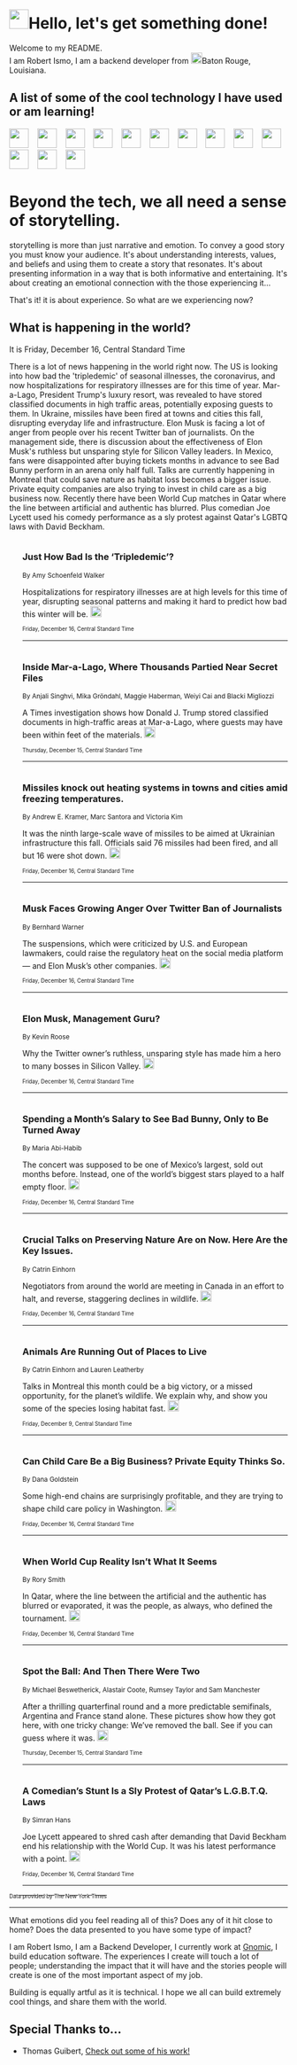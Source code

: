 <h1><img src="https://emojis.slackmojis.com/emojis/images/1643514375/3493/hot-coffee.gif?1643514375" width="35"/>Hello, let's get something done!</h1>

<p>Welcome to my README.<br/>
I am Robert Ismo, I am a backend developer from <img src="https://emojis.slackmojis.com/emojis/images/1638395689/50435/moulin_rouge.png?1638395689" width="20"/>Baton Rouge, Louisiana.</p>
<h2>A list of some of the cool technology I have used or am learning!</h2>
<p>
<img src="https://emojis.slackmojis.com/emojis/images/1643516091/21142/meow_bongotap.gif?1643516091" width="35" alt="">
<img src="https://img.shields.io/badge/Favorite%20Frontend%20Framework-SvelteKit-f83903" alt="">
<img src="https://img.shields.io/badge/Second%20Favorite-Vue-40b581" alt="">
<img src="https://img.shields.io/badge/Most%20Used%20Runtime-Nodejs-78b061" alt="">
<img src="https://emojis.slackmojis.com/emojis/images/1643517416/34482/fire.gif?1643517416" width="35" alt="">
<img src="https://img.shields.io/badge/Javascript%20But%20Better-Typescript-0078ca" alt="">
<img src="https://img.shields.io/badge/Favorite%20Language-Elixir-3e244d" alt="">
<img src="https://img.shields.io/badge/Containerize%20Everything-Docker-6ac9ef" alt="">
<img src="https://emojis.slackmojis.com/emojis/images/1643514596/5999/meow_party.gif?1643514596" width="35" alt="">
<img src="https://img.shields.io/badge/API%20Love%20Language-Graphql-de32a5" alt="">
<img src="https://img.shields.io/badge/Our%20Favorite%20Version%20Controller-Git-e94f33" alt="">
<img src="https://img.shields.io/badge/Favorite%20Database-Redis-d42d1d" alt="">
<img src="https://emojis.slackmojis.com/emojis/images/1643514559/5584/deployparrot.gif?1643514559" width="35" alt="">
<img src="https://img.shields.io/badge/Container%20Interstate-RabbitMQ-f66200" alt="">
<img src="https://img.shields.io/badge/Gotta%20Learn-Kubernetes-316adf" alt="">
<img src="https://img.shields.io/badge/Really%20Mature%20Now-WASM-654fef" alt="">
<img src="https://emojis.slackmojis.com/emojis/images/1666642497/61942/dance_vibe.gif?1666642497" width="35" alt="">
<img src="https://img.shields.io/badge/For%20My%20M1-ARM64-657d96" alt="">
<img src="https://img.shields.io/badge/Loving%20This%20So%20Much-TailwindCSS-17bcb5" alt="">
<img src="https://img.shields.io/badge/Cool%20Build%20Tool-Vite-f9cb24" alt="">
<img src="https://emojis.slackmojis.com/emojis/images/1669231376/62819/working-on-it.gif?1669231376" width="35" alt="">
<img src="https://img.shields.io/badge/Fun%20and%20Easy%20Database-MongoDB-5f8c49" alt="">
<img src="https://img.shields.io/badge/JS%20Life%20Support-NPM-c73737" alt="">
<img src="https://img.shields.io/badge/I%20Liked%20It-DynamoDB-0073b9" alt="">
<img src="https://emojis.slackmojis.com/emojis/images/1643514045/46/question.gif?1643514045" width="35" alt="">
<img src="https://img.shields.io/badge/cool-React-60d6f9" alt="">
<img src="https://img.shields.io/badge/Future%20Big%20Project-Lambda-f37e00" alt="">
<img src="https://img.shields.io/badge/NPM%20But%20Better-PNPM-f1aa07" alt="">
<img src="https://emojis.slackmojis.com/emojis/images/1643514943/9662/fbwow.gif?1643514943" width="35" alt="">
<img src="https://img.shields.io/badge/First%20Language-C-662079" alt="">
<img src="https://img.shields.io/badge/Where%20I%20Deploy%20Frontend-Vercel-000000" alt="">
<img src="https://img.shields.io/badge/Who%20Does%20not%20Want%20an%20App-Swift-f9492a" alt="">
<img src="https://emojis.slackmojis.com/emojis/images/1643514058/151/javascript.png?1643514058" width="35" alt="">
<img src="https://img.shields.io/badge/cool-Python-fbd542" alt="">
<img src="https://img.shields.io/badge/Favorite%20Something-Stripe-656cdc" alt="">
<img src="https://img.shields.io/badge/Of%20Course-HTML5-ed6327" alt="">
<img src="https://emojis.slackmojis.com/emojis/images/1660415405/60731/bomb.gif?1660415405" width="35" alt="">
<img src="https://img.shields.io/badge/hate-CSS-2964ec" alt="">
<img src="https://img.shields.io/badge/Learning-CircleCI-141215" alt="">
<img src="https://img.shields.io/badge/Learning-Rust-fbbb3b" alt="">
<img src="https://emojis.slackmojis.com/emojis/images/1660415397/60712/writing-hand.gif?1660415397" width="35" alt="">
<img src="https://img.shields.io/badge/Dev%20Browser%20of%20Choice-Firefox-cc4e26" alt="">
<img src="https://img.shields.io/badge/Recoverying%20From%20Windows-UNIX-1781e3" alt="">
<img src="https://img.shields.io/badge/LOVE-LogSeq-90c1c2" alt="">
<img src="https://emojis.slackmojis.com/emojis/images/1643514066/223/kirby.gif?1643514066" width="35" alt="">
<img src="https://img.shields.io/badge/Daily%20Driver-MacOS-e6e6e8" alt="">
<img src="https://img.shields.io/badge/Git%20Server-Github-000000" alt="">
<img src="https://img.shields.io/badge/enjoyable-EC2-f17428" alt="">
<img src="https://emojis.slackmojis.com/emojis/images/1643514239/2069/excited.gif?1643514239" width="35" alt="">
</p>
<h1>Beyond the tech, we all need a sense of storytelling.</h1>
<p>storytelling is more than just narrative and emotion. To convey a good story you must know your audience. It's about understanding interests, values, and beliefs and using them to create a story that resonates. It's about presenting information in a way that is both informative and entertaining. It's about creating an emotional connection with the those experiencing it...</p>
<p>That's it! it is about experience. So what are we experiencing now?</p>
<h2>What is happening in the world?</h2>
<p>It is Friday, December 16, Central Standard Time</p>
<p>
There is a lot of news happening in the world right now. The US is looking into how bad the &#39;tripledemic&#39; of seasonal illnesses, the coronavirus, and now hospitalizations for respiratory illnesses are for this time of year. Mar-a-Lago, President Trump&#39;s luxury resort, was revealed to have stored classified documents in high traffic areas, potentially exposing guests to them. In Ukraine, missiles have been fired at towns and cities this fall, disrupting everyday life and infrastructure. Elon Musk is facing a lot of anger from people over his recent Twitter ban of journalists. On the management side, there is discussion about the effectiveness of Elon Musk&#39;s ruthless but unsparing style for Silicon Valley leaders. In Mexico, fans were disappointed after buying tickets months in advance to see Bad Bunny perform in an arena only half full. Talks are currently happening in Montreal that could save nature as habitat loss becomes a bigger issue. Private equity companies are also trying to invest in child care as a big business now. Recently there have been World Cup matches in Qatar where the line between artificial and authentic has blurred. Plus comedian Joe Lycett used his comedy performance as a sly protest against Qatar&#39;s LGBTQ laws with David Beckham.</p>
<ol>
<img src="https://img.shields.io/badge/-us-blue" alt="">
<h3>Just How Bad Is the ‘Tripledemic’?</h3>
<sub>By Amy Schoenfeld Walker</sub>
<p>Hospitalizations for respiratory illnesses are at high levels for this time of year, disrupting seasonal patterns and making it hard to predict how bad this winter will be.  <a href="https://nyti.ms/3Wk7wqF"><img src="https://developer.nytimes.com/files/poweredby_nytimes_30b.png?v=1583354208352" height="20"></a></p>
<sub><sub>Friday, December 16, Central Standard Time</sub></sub>
<hr/>
<img src="https://img.shields.io/badge/-us-blue" alt="">
<h3>Inside Mar-a-Lago, Where Thousands Partied Near Secret Files</h3>
<sub>By Anjali Singhvi, Mika Gröndahl, Maggie Haberman, Weiyi Cai and Blacki Migliozzi</sub>
<p>A Times investigation shows how Donald J. Trump stored classified documents in high-traffic areas at Mar-a-Lago, where guests may have been within feet of the materials.  <a href="https://nyti.ms/3BBciHB"><img src="https://developer.nytimes.com/files/poweredby_nytimes_30b.png?v=1583354208352" height="20"></a></p>
<sub><sub>Thursday, December 15, Central Standard Time</sub></sub>
<hr/>
<img src="https://img.shields.io/badge/-world-blue" alt="">
<h3>Missiles knock out heating systems in towns and cities amid freezing temperatures.</h3>
<sub>By Andrew E. Kramer, Marc Santora and Victoria Kim</sub>
<p>It was the ninth large-scale wave of missiles to be aimed at Ukrainian infrastructure this fall. Officials said 76 missiles had been fired, and all but 16 were shot down.  <a href="https://nyti.ms/3WkNUCN"><img src="https://developer.nytimes.com/files/poweredby_nytimes_30b.png?v=1583354208352" height="20"></a></p>
<sub><sub>Friday, December 16, Central Standard Time</sub></sub>
<hr/>
<img src="https://img.shields.io/badge/-business-blue" alt="">
<h3>Musk Faces Growing Anger Over Twitter Ban of Journalists</h3>
<sub>By Bernhard Warner</sub>
<p>The suspensions, which were criticized by U.S. and European lawmakers, could raise the regulatory heat on the social media platform — and Elon Musk’s other companies.  <a href="https://nyti.ms/3W56qi2"><img src="https://developer.nytimes.com/files/poweredby_nytimes_30b.png?v=1583354208352" height="20"></a></p>
<sub><sub>Friday, December 16, Central Standard Time</sub></sub>
<hr/>
<img src="https://img.shields.io/badge/-technology-blue" alt="">
<h3>Elon Musk, Management Guru?</h3>
<sub>By Kevin Roose</sub>
<p>Why the Twitter owner’s ruthless, unsparing style has made him a hero to many bosses in Silicon Valley.  <a href="https://nyti.ms/3W7d1sC"><img src="https://developer.nytimes.com/files/poweredby_nytimes_30b.png?v=1583354208352" height="20"></a></p>
<sub><sub>Friday, December 16, Central Standard Time</sub></sub>
<hr/>
<img src="https://img.shields.io/badge/-world-blue" alt="">
<h3>Spending a Month’s Salary to See Bad Bunny, Only to Be Turned Away</h3>
<sub>By Maria Abi-Habib</sub>
<p>The concert was supposed to be one of Mexico’s largest, sold out months before. Instead, one of the world’s biggest stars played to a half empty floor.  <a href="https://nyti.ms/3FU9iYz"><img src="https://developer.nytimes.com/files/poweredby_nytimes_30b.png?v=1583354208352" height="20"></a></p>
<sub><sub>Friday, December 16, Central Standard Time</sub></sub>
<hr/>
<img src="https://img.shields.io/badge/-climate-blue" alt="">
<h3>Crucial Talks on Preserving Nature Are on Now. Here Are the Key Issues.</h3>
<sub>By Catrin Einhorn</sub>
<p>Negotiators from around the world are meeting in Canada in an effort to halt, and reverse, staggering declines in wildlife.  <a href="https://nyti.ms/3WmgaV1"><img src="https://developer.nytimes.com/files/poweredby_nytimes_30b.png?v=1583354208352" height="20"></a></p>
<sub><sub>Friday, December 16, Central Standard Time</sub></sub>
<hr/>
<img src="https://img.shields.io/badge/-climate-blue" alt="">
<h3>Animals Are Running Out of Places to Live</h3>
<sub>By Catrin Einhorn and Lauren Leatherby</sub>
<p>Talks in Montreal this month could be a big victory, or a missed opportunity, for the planet’s wildlife. We explain why, and show you some of the species losing habitat fast.  <a href="https://nyti.ms/3W7GHp5"><img src="https://developer.nytimes.com/files/poweredby_nytimes_30b.png?v=1583354208352" height="20"></a></p>
<sub><sub>Friday, December 9, Central Standard Time</sub></sub>
<hr/>
<img src="https://img.shields.io/badge/-us-blue" alt="">
<h3>Can Child Care Be a Big Business? Private Equity Thinks So.</h3>
<sub>By Dana Goldstein</sub>
<p>Some high-end chains are surprisingly profitable, and they are trying to shape child care policy in Washington.  <a href="https://nyti.ms/3HGAKev"><img src="https://developer.nytimes.com/files/poweredby_nytimes_30b.png?v=1583354208352" height="20"></a></p>
<sub><sub>Friday, December 16, Central Standard Time</sub></sub>
<hr/>
<img src="https://img.shields.io/badge/-sports-blue" alt="">
<h3>When World Cup Reality Isn’t What It Seems</h3>
<sub>By Rory Smith</sub>
<p>In Qatar, where the line between the artificial and the authentic has blurred or evaporated, it was the people, as always, who defined the tournament.  <a href="https://nyti.ms/3PwhyST"><img src="https://developer.nytimes.com/files/poweredby_nytimes_30b.png?v=1583354208352" height="20"></a></p>
<sub><sub>Friday, December 16, Central Standard Time</sub></sub>
<hr/>
<img src="https://img.shields.io/badge/-sports-blue" alt="">
<h3>Spot the Ball: And Then There Were Two</h3>
<sub>By Michael Beswetherick, Alastair Coote, Rumsey Taylor and Sam Manchester</sub>
<p>After a thrilling quarterfinal round and a more predictable semifinals, Argentina and France stand alone. These pictures show how they got here, with one tricky change: We’ve  removed the ball. See if you can guess where it was.  <a href="https://nyti.ms/3YDdvIC"><img src="https://developer.nytimes.com/files/poweredby_nytimes_30b.png?v=1583354208352" height="20"></a></p>
<sub><sub>Thursday, December 15, Central Standard Time</sub></sub>
<hr/>
<img src="https://img.shields.io/badge/-arts-blue" alt="">
<h3>A Comedian’s Stunt Is a Sly Protest of Qatar’s L.G.B.T.Q. Laws</h3>
<sub>By Simran Hans</sub>
<p>Joe Lycett appeared to shred cash after demanding that David Beckham end his relationship with the World Cup. It was his latest performance with a point.  <a href="https://nyti.ms/3htodAK"><img src="https://developer.nytimes.com/files/poweredby_nytimes_30b.png?v=1583354208352" height="20"></a></p>
<sub><sub>Friday, December 16, Central Standard Time</sub></sub>
<hr/>
</ol>
<a href="https://developer.nytimes.com"><sub><sub>Data provided by The New York Times</sub></sub></a>
<hr/>
<p>What emotions did you feel reading all of this? Does any of it hit close to home? Does the data presented to you have some type of impact?</p>
<p>I am Robert Ismo, I am a Backend Developer, I currently work at <a href="https://gnomic.education/">Gnomic</a>, I build education software. The experiences I create will touch a lot of people; understanding the impact that it will have and the stories people will create is one of the most important aspect of my job.</p>
<p>Building is equally artful as it is technical. I hope we all can build extremely cool things, and share them with the world.</p>
<h2>Special Thanks to...</h2>
<ul>
<li>Thomas Guibert, <a href="https://github.com/thmsgbrt/thmsgbrt">Check out some of his work!</a></li>
</ul>